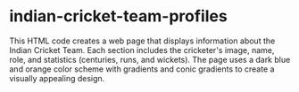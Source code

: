 # indian-cricket-team-profiles
This HTML code creates a web page that displays information about the Indian Cricket Team. Each section includes the cricketer's image, name, role, and statistics (centuries, runs, and wickets). The page uses a dark blue and orange color scheme with gradients and conic gradients to create a visually appealing design.
